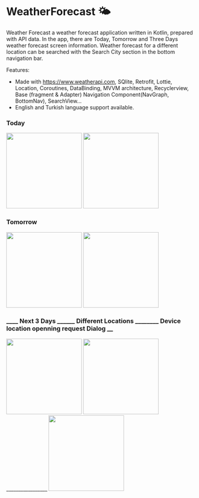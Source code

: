 # WeatherForecast 🌤️

Weather Forecast a weather forecast application written in Kotlin, prepared with API data. In the app, there are Today, Tomorrow and Three Days weather forecast screen information. Weather forecast for a different location can be searched with the Search City section in the bottom navigation bar.

Features:
* Made with https://www.weatherapi.com, SQlite, Retrofit, Lottie, Location, Coroutines, DataBinding, MVVM architecture, Recyclerview, Base (fragment & Adapter) Navigation 
Component(NavGraph, BottomNav), SearchView...
* English and Turkish language support available.

### Today 


<img width="200" src="https://github.com/busramacak/WeatherForecast/assets/115944594/c628c770-ac98-4be9-93d1-5edeac381557" />

<img width="200" src="https://github.com/busramacak/WeatherForecast/assets/115944594/c353c051-e66b-4cd1-8df5-e3a254b2441c" />

### Tomorrow 

<img width="200" src="https://github.com/busramacak/WeatherForecast/assets/115944594/146b9c15-ffe8-41b6-8d6a-554e986bc637" />

<img width="200" src="https://github.com/busramacak/WeatherForecast/assets/115944594/a11805e8-50ee-4c02-b8ac-b47f841d9b0c" />

### ____ Next 3 Days ______ Different Locations ________ Device location openning request Dialog __

<img width="200" src="https://github.com/busramacak/WeatherForecast/assets/115944594/1e797fc6-d6ac-473e-bab4-506dce939384" />

<img width="200" src="https://github.com/busramacak/WeatherForecast/assets/115944594/2b4307b7-bb29-46be-93e8-74a5d88f2054" />
_________________
<img width="200" src="https://github.com/busramacak/WeatherForecast/assets/115944594/58170be6-f558-43f3-ad2d-bbdc04e58cd7" />



